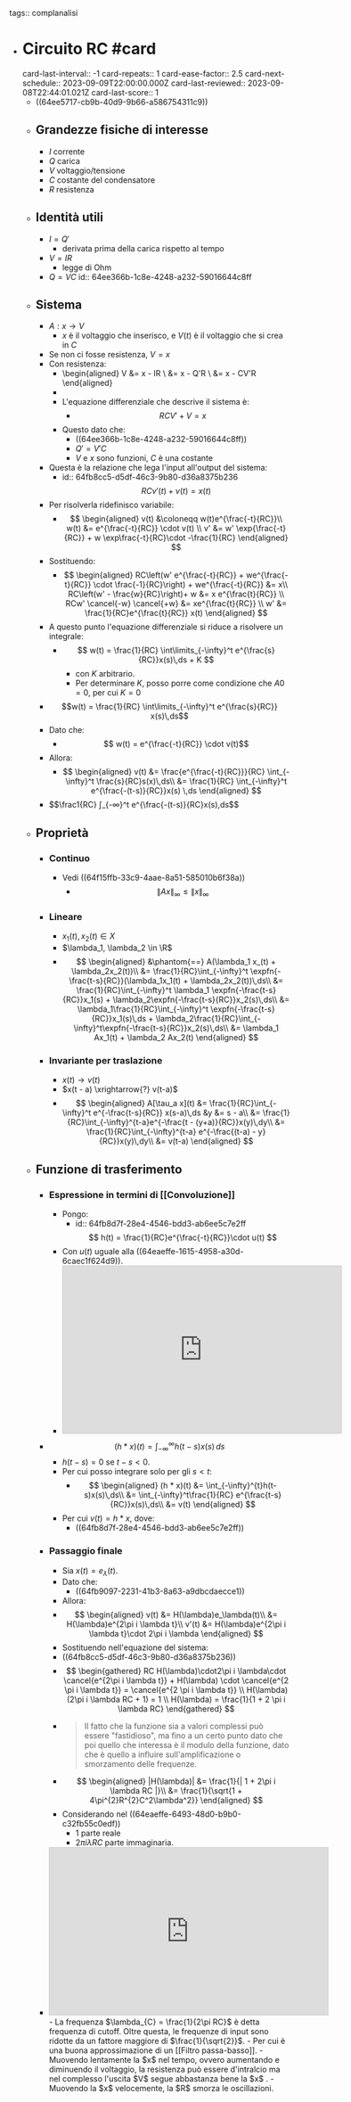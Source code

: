 tags:: complanalisi

- # Circuito RC #card
  card-last-interval:: -1
  card-repeats:: 1
  card-ease-factor:: 2.5
  card-next-schedule:: 2023-09-09T22:00:00.000Z
  card-last-reviewed:: 2023-09-08T22:44:01.021Z
  card-last-score:: 1
	- ((64ee5717-cb9b-40d9-9b66-a586754311c9))
	- ## Grandezze fisiche di interesse
		- $I$ corrente
		- $Q$ carica
		- $V$ voltaggio/tensione
		- $C$ costante del condensatore
		- $R$ resistenza
	- ## Identità utili
		- $I = Q'$
			- derivata prima della carica rispetto al tempo
		- $V = IR$
			- legge di Ohm
		- $Q = VC$
		  id:: 64ee366b-1c8e-4248-a232-59016644c8ff
	- ## Sistema
		- $A: x \rightarrow V$
			- $x$ è il voltaggio che inserisco, e $V(t)$ è il voltaggio che si crea in $C$
		- Se non ci fosse resistenza, $V = x$
		- Con resistenza:
			- \begin{aligned}
			  V &= x - IR \\
			  &= x - Q'R \\
			  &= x - CV'R
			  \end{aligned}
			-
			- L'equazione differenziale che descrive il sistema è:
				- $$RCV' + V = x$$
			- Questo dato che:
				- ((64ee366b-1c8e-4248-a232-59016644c8ff))
				- $Q' = V'C$
				- $V$ e $x$ sono funzioni, $C$ è una costante
		- Questa è la relazione che lega l'input all'output del sistema:
			- id:: 64fb8cc5-d5df-46c3-9b80-d36a8375b236
			  $$RCv'(t) + v(t) = x(t)$$
		- Per risolverla ridefinisco variabile:
			- $$
			  \begin{aligned}
			  v(t) &\coloneqq w(t)e^{\frac{-t}{RC}}\\
			  w(t) &= e^{\frac{-t}{RC}} \cdot v(t) \\
			  v' &= w' \exp{\frac{-t}{RC}} + w \exp\frac{-t}{RC}\cdot -\frac{1}{RC}
			  \end{aligned}
			  $$
		- Sostituendo:
			- $$
			  \begin{aligned}
			  RC\left(w' e^{\frac{-t}{RC}} + we^{\frac{-t}{RC}} \cdot \frac{-1}{RC}\right) + we^{\frac{-t}{RC}} &= x\\
			  RC\left(w' - \frac{w}{RC}\right)+ w &= x e^{\frac{t}{RC}}  \\
			  RCw' \cancel{-w} \cancel{+w} &= xe^{\frac{t}{RC}} \\
			  w' &= \frac{1}{RC}e^{\frac{t}{RC}} x(t)
			  \end{aligned}
			  $$
		- A questo punto l'equazione differenziale si riduce a risolvere un integrale:
			- $$
			  w(t) = \frac{1}{RC} \int\limits_{-\infty}^t e^{\frac{s}{RC}}x(s)\,ds + K
			  $$
				- con $K$ arbitrario.
				- Per determinare $K$, posso porre come condizione che $A0 = 0$, per cui $K = 0$
		- $$w(t) = \frac{1}{RC} \int\limits_{-\infty}^t e^{\frac{s}{RC}} x(s)\,ds$$
		- Dato che:
			- $$ w(t) = e^{\frac{-t}{RC}} \cdot v(t)$$
		- Allora:
			- $$
			  \begin{aligned}
			  v(t) &= \frac{e^{\frac{-t}{RC}}}{RC} \int_{-\infty}^t \frac{s}{RC}s(x)\,ds\\
			  &= \frac{1}{RC} \int_{-\infty}^t e^{\frac{-(t-s)}{RC}}x(s) \,ds
			  \end{aligned}
			  $$
		- $$\frac1{RC} ∫_{-∞}^t e^{\frac{-(t-s)}{RC}x(s)\,ds$$
	- ## Proprietà
		- ### Continuo
			- Vedi ((64f15ffb-33c9-4aae-8a51-585010b6f38a))
				- $$\|Ax\|_\infty \le \|x\|_\infty$$
		- ### Lineare
			- $x_1(t),x_2(t) \in X$
			- $\lambda_1, \lambda_2 \in \R$
			- $$
			  \begin{aligned}
			  &\phantom{==} A(\lambda_1 x_(t) + \lambda_2x_2(t))\\
			  &= \frac{1}{RC}\int_{-\infty}^t \expfn{-\frac{t-s}{RC}}(\lambda_1x_1(t) + \lambda_2x_2(t))\,ds\\
			  &= \frac{1}{RC}\int_{-\infty}^t \lambda_1 \expfn{-\frac{t-s}{RC}}x_1(s) + \lambda_2\expfn{-\frac{t-s}{RC}}x_2(s)\,ds\\
			  &= \lambda_1\frac{1}{RC}\int_{-\infty}^t  \expfn{-\frac{t-s}{RC}}x_1(s)\,ds + \lambda_2\frac{1}{RC}\int_{-\infty}^t\expfn{-\frac{t-s}{RC}}x_2(s)\,ds\\
			  &= \lambda_1 Ax_1(t) + \lambda_2 Ax_2(t)
			  \end{aligned}
			  $$
		- ### Invariante per traslazione
			- $x(t) \rightarrow v(t)$
			- $x(t - a) \xrightarrow{?} v(t-a)$
			- $$
			  \begin{aligned}
			  A[\tau_a x](t) &= \frac{1}{RC}\int_{-\infty}^t e^{-\frac{t-s}{RC}} x(s-a)\,ds &y &= s - a\\
			  &= \frac{1}{RC}\int_{-\infty}^{t-a}e^{-\frac{t - (y+a)}{RC}}x(y)\,dy\\
			  &= \frac{1}{RC}\int_{-\infty}^{t-a} e^{-\frac{(t-a) - y}{RC}}x(y)\,dy\\
			  &= v(t-a)
			  \end{aligned}
			  $$
	- ## Funzione di trasferimento
		- ### Espressione in termini di [[Convoluzione]]
			- Pongo:
				- id:: 64fb8d7f-28e4-4546-bdd3-ab6ee5c7e2ff
				  $$
				  h(t) = \frac{1}{RC}e^{\frac{-t}{RC}}\cdot u(t)
				  $$
			- Con $u(t)$ uguale alla ((64eaeffe-1615-4958-a30d-6caec1f624d9)).
			- <iframe class="desmos-graph" src="https://www.desmos.com/calculator/ziuzdmhnc3?embed" width="500" height="300" style="border: 1px solid #ccc" frameborder=0></iframe>
		- $$ (h * x)(t) = \int_{-\infty}^{\infty} h(t-s)x(s)\,ds$$
			- $h(t-s) = 0$ se $t-s < 0$.
			- Per cui posso integrare solo per gli $s < t$:
				- $$
				  \begin{aligned}
				  (h * x)(t) &= \int_{-\infty}^{t}h(t- s)x(s)\,ds\\
				  &= \int_{-\infty}^t\frac{1}{RC} e^{\frac{t-s}{RC}}x(s)\,ds\\
				  &= v(t)
				  \end{aligned}
				  $$
			- Per cui $v(t) = h * x$, dove:
				- ((64fb8d7f-28e4-4546-bdd3-ab6ee5c7e2ff))
		- ### Passaggio finale
			- Sia $x(t) = e_\lambda(t)$.
			- Dato che:
				- ((64fb9097-2231-41b3-8a63-a9dbcdaecce1))
			- Allora:
			- $$
			  \begin{aligned}
			  v(t) &= H(\lambda)e_\lambda(t)\\
			  &= H(\lambda)e^{2\pi i \lambda t}\\
			  v'(t) &= H(\lambda)e^{2\pi i \lambda t}\cdot 2\pi i \lambda
			  \end{aligned}
			  $$
			- Sostituendo nell'equazione del sistema:
			- ((64fb8cc5-d5df-46c3-9b80-d36a8375b236))
			- $$
			  \begin{gathered}
			  RC H(\lambda)\cdot2\pi i \lambda\cdot \cancel{e^{2\pi i \lambda t}} + H(\lambda) \cdot \cancel{e^{2 \pi i \lambda t}} = \cancel{e^{2 \pi i \lambda t}} \\
			  H(\lambda)(2\pi i \lambda RC + 1) = 1 \\
			  H(\lambda) = \frac{1}{1 + 2 \pi i \lambda RC}
			  \end{gathered}
			  $$
			- > Il fatto che la funzione sia a valori complessi può essere "fastidioso", ma fino a un certo punto dato che poi quello che interessa è il modulo della funzione, dato che è quello a influire sull'amplificazione o smorzamento delle frequenze.
			- $$
			  \begin{aligned}
			  |H(\lambda)| &=  \frac{1}{| 1 + 2\pi i \lambda RC |}\\
			  &= \frac{1}{\sqrt{1 + 4\pi^{2}R^{2}C^2\lambda^2}}
			  \end{aligned}
			  $$
			- Considerando nel ((64eaeffe-6493-48d0-b9b0-c32fb55c0edf))
				- $1$ parte reale
				- $2\pi i \lambda RC$ parte immaginaria.
		- <iframe class="desmos-graph" src="https://www.desmos.com/calculator/4onthbjdxw?embed" width="500" height="300" style="border: 1px solid #ccc" frameborder=0></iframe>
			- La frequenza $\lambda_{C} = \frac{1}{2\pi RC}$ è detta frequenza di cutoff. Oltre questa, le frequenze di input sono ridotte da un fattore maggiore di $\frac{1}{\sqrt{2}}$.
			- Per cui è una buona approssimazione di un [[Filtro passa-basso]].
			- Muovendo lentamente la $x$ nel tempo, ovvero aumentando e diminuendo il voltaggio, la resistenza può essere d'intralcio ma nel complesso l'uscita $V$ segue abbastanza bene la $x$ .
			- Muovendo la $x$ velocemente, la $R$ smorza le oscillazioni.